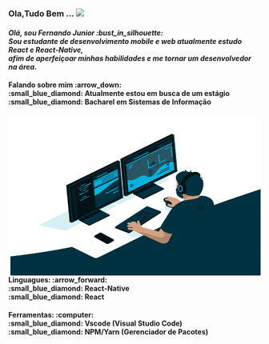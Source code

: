 <h3>Ola,Tudo Bem ... <img src="https://camo.githubusercontent.com/e8e7b06ecf583bc040eb60e44eb5b8e0ecc5421320a92929ce21522dbc34c891/68747470733a2f2f6d656469612e67697068792e636f6d2f6d656469612f6876524a434c467a6361737252346961377a2f67697068792e676966" width="25px" style="max-width:100%;"></h3>
 <h4><i> Olá, sou Fernando Junior :bust_in_silhouette: <br>
 Sou estudante de desenvolvimento mobile e web atualmente estudo React e React-Native, <br> afim de aperfeiçoar minhas habilidades e me tornar um desenvolvedor na área.  </i></h3></b>

<h4>Falando sobre mim :arrow_down:<br> 
:small_blue_diamond: Atualmente estou em busca de um estágio <br>
:small_blue_diamond: Bacharel em Sistemas de Informação </h4>
<img align="right" alt="GIF" src="https://github.com/Arvindcs/Arvindcs/raw/main/Source/image.gif?raw=true" width="500" height="320" style="max-width:100%;">
<h4>Linguagues: :arrow_forward:<br>
:small_blue_diamond: React-Native <br>
:small_blue_diamond: React
</h4>


<h4>Ferramentas: :computer: <br>
:small_blue_diamond: Vscode (Visual Studio Code) <br>
:small_blue_diamond: NPM/Yarn (Gerenciador de Pacotes) <br>
</h4>
